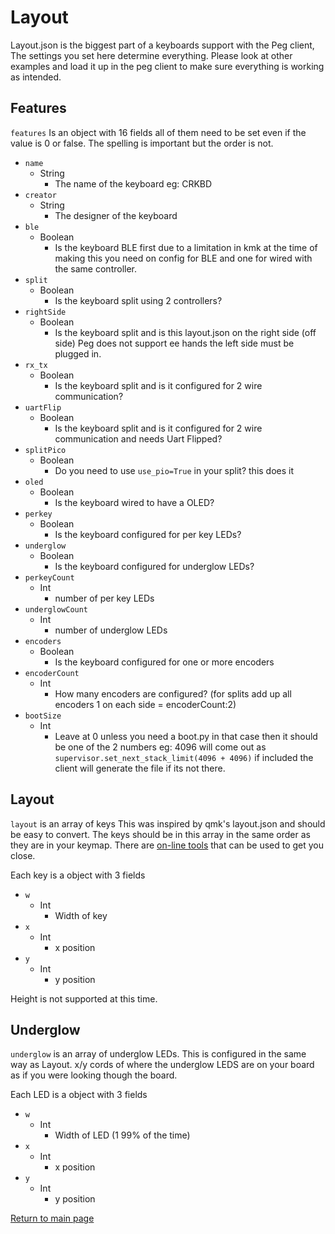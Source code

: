 # Layout

Layout.json is the biggest part of a keyboards support with the Peg client, The
settings you set here determine everything. Please look at other examples and
load it up in the peg client to make sure everything is working as intended.

## Features

`features` Is an object with 16 fields all of them need to be set even if the
value is 0 or false.  The spelling is important but the order is not.

* `name`
  * String
    * The name of the keyboard eg: CRKBD
* `creator`
  * String
    * The designer of the keyboard
* `ble`
  * Boolean
    * Is the keyboard BLE first due to a limitation in kmk at the time of making
          this you need on config for BLE and one for wired with the same
          controller.
* `split`
  * Boolean
    * Is the keyboard split using 2 controllers?
* `rightSide`
  * Boolean
    * Is the keyboard split and is this layout.json on the right side (off side)
          Peg does not support ee hands the left side must be plugged in.
* `rx_tx`
  * Boolean
    * Is the keyboard split and is it configured for 2 wire communication?
* `uartFlip`
  * Boolean
    * Is the keyboard split and is it configured for 2 wire communication and
          needs Uart Flipped?
* `splitPico`
  * Boolean
    * Do you need to use `use_pio=True` in your split? this does it
* `oled`
  * Boolean
    * Is the keyboard wired to have a OLED?
* `perkey`
  * Boolean
    * Is the keyboard configured for per key LEDs?
* `underglow`
  * Boolean
    * Is the keyboard configured for underglow LEDs?
* `perkeyCount`
  * Int
    * number of per key LEDs
* `underglowCount`
  * Int
    * number of underglow LEDs
* `encoders`
  * Boolean
    * Is the keyboard configured for one or more encoders
* `encoderCount`
  * Int
    * How many encoders are configured? (for splits add up all encoders 1 on
          each side = encoderCount:2)
* `bootSize`
  * Int
    * Leave at 0 unless you need a boot.py in that case then it should be one of
      the 2 numbers eg: 4096  will come out as
      `supervisor.set_next_stack_limit(4096 + 4096)` if included the client will
      generate the file if its not there.

## Layout

`layout` is an array of keys This was inspired by qmk's layout.json and should
be easy to convert. The keys should be in this array in the same order as they
are in your keymap. There are [on-line tools](https://qmk.fm/converter/) that
can be used to get you close.

Each key is a object with 3 fields

* `w`
  * Int
    * Width of key
* `x`
  * Int
    * x position
* `y`
  * Int
    * y position

Height is not supported at this time.

## Underglow

`underglow` is an array of underglow LEDs.  This is configured in the same way
as Layout. x/y cords of where the underglow LEDS are on your board as if you
were looking though the board.

Each LED is a object with 3 fields

* `w`
  * Int
    * Width of LED (1 99% of the time)
* `x`
  * Int
    * x position
* `y`
  * Int
    * y position

[Return to main page](./README.md)

